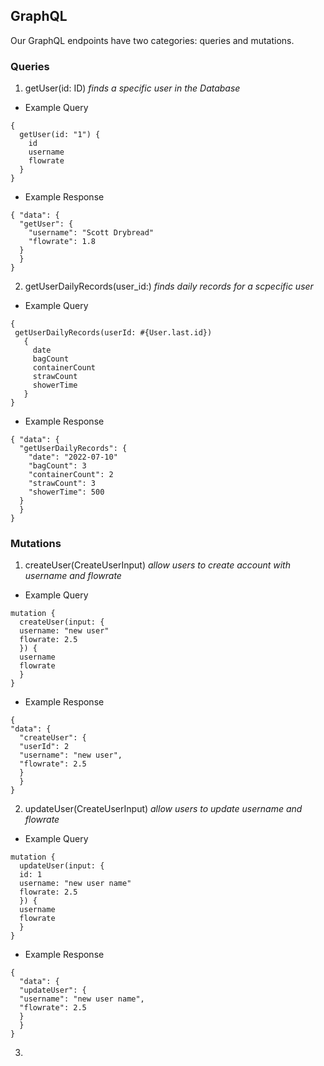 ## GraphQL

Our GraphQL endpoints have two categories: queries and mutations.

### Queries

1. getUser(id: ID) *finds a specific user in the Database*

* Example Query

```
{
  getUser(id: "1") {
    id
    username
    flowrate
  }
}
```

* Example Response

```
{ "data": {
  "getUser": {
    "username": "Scott Drybread"
    "flowrate": 1.8
  }
  }
}
```

2. getUserDailyRecords(user_id:) *finds daily records for a scpecific user*

* Example Query

```
{ 
 getUserDailyRecords(userId: #{User.last.id})
   {
     date
     bagCount
     containerCount
     strawCount
     showerTime
   }
}
 ```

* Example Response

```
{ "data": {
  "getUserDailyRecords": {
    "date": "2022-07-10"
    "bagCount": 3
    "containerCount": 2
    "strawCount": 3
    "showerTime": 500
  }
  }
}
```

### Mutations

1. createUser(CreateUserInput) *allow users to create account with username and flowrate*

* Example Query

```
mutation {
  createUser(input: {
  username: "new user"
  flowrate: 2.5
  }) {
  username
  flowrate
  }
}
```

* Example Response

```
{
"data": {
  "createUser": {
  "userId": 2
  "username": "new user",
  "flowrate": 2.5
  }
  }
}
```

2. updateUser(CreateUserInput) *allow users to update username and flowrate*

* Example Query

```
mutation {
  updateUser(input: {
  id: 1
  username: "new user name"
  flowrate: 2.5
  }) {
  username
  flowrate
  }
}
```

* Example Response

```
{
  "data": {
  "updateUser": {
  "username": "new user name",
  "flowrate": 2.5
  }
  }
}
```

3.
